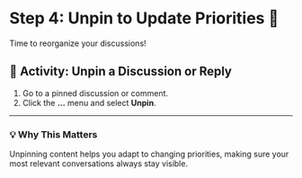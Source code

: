 <!--
  <<< Author notes: Step 4 >>>
  Start this step by acknowledging the previous step.
  Define terms and link to docs.github.com.
-->

# Step 4: Unpin to Update Priorities 🔄

Time to reorganize your discussions!

## 🔄 Activity: Unpin a Discussion or Reply

1. Go to a pinned discussion or comment.
2. Click the **...** menu and select **Unpin**.

---

### 💡 Why This Matters

Unpinning content helps you adapt to changing priorities, making sure your most relevant conversations always stay visible.
